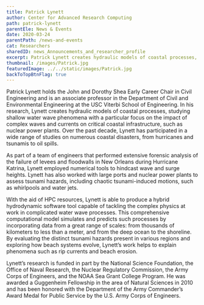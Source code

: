 ```yaml
---
title: Patrick Lynett
author: Center for Advanced Research Computing
path: patrick-lynett
parentEle: News & Events
date: 2020-03-24
parentPath: /news-and-events
cat: Researchers
sharedID: news_Announcements_and_researcher_profile
excerpt: Patrick Lynett creates hydraulic models of coastal processes, studying the impact of complex waves and currents on critical coastal infrastructure.
thumbnail: /images/Patrick.jpg
featuredImage: ../../static/images/Patrick.jpg
backToTopBtnFlag: true
---
```


Patrick Lynett holds the John and Dorothy Shea Early Career Chair in Civil Engineering and is an associate professor in the Department of Civil and Environmental Engineering at the USC Viterbi School of Engineering. In his research, Lynett creates hydraulic models of coastal processes, studying shallow water wave phenomena with a particular focus on the impact of complex waves and currents on critical coastal infrastructure, such as nuclear power plants. Over the past decade, Lynett has participated in a wide range of studies on numerous coastal disasters, from hurricanes and tsunamis to oil spills.

As part of a team of engineers that performed extensive forensic analysis of the failure of levees and floodwalls in New Orleans during Hurricane Katrina, Lynett employed  numerical tools to hindcast wave and surge heights. Lynett has also worked with large ports and nuclear power plants to assess tsunami hazards, including chaotic tsunami-induced motions, such as whirlpools and water jets.

With the aid of HPC resources, Lynett is able to produce a hybrid hydrodynamic software tool capable of tackling the complex physics at work in complicated water wave processes. This comprehensive computational model simulates and predicts such processes by incorporating data from a great range of scales: from thousands of kilometers to less than a meter, and from the deep ocean to the shoreline. By evaluating the distinct tsunami hazards present in various regions and exploring how beach systems evolve, Lynett’s work helps to explain phenomena such as rip currents and beach erosion.

Lynett’s research is funded in part by the National Science Foundation, the Office of Naval Research, the Nuclear Regulatory Commission, the Army Corps of Engineers, and the NOAA Sea Grant College Program. He was awarded a Guggenheim Fellowship in the area of Natural Sciences in 2010 and has been honored with the Department of the Army Commander’s Award Medal for Public Service by the U.S. Army Corps of Engineers.
